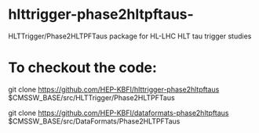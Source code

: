 # hlttrigger-phase2hltpftaus-
HLTTrigger/Phase2HLTPFTaus package for HL-LHC HLT tau trigger studies


# To checkout the code:

git clone https://github.com/HEP-KBFI/hlttrigger-phase2hltpftaus $CMSSW_BASE/src/HLTTrigger/Phase2HLTPFTaus

git clone https://github.com/HEP-KBFI/dataformats-phase2hltpftaus $CMSSW_BASE/src/DataFormats/Phase2HLTPFTaus
